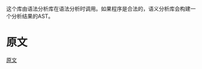 这个库由语法分析库在语法分析时调用。如果程序是合法的，语义分析库会构建一个分析结果的AST。

# 原文
[原文](https://releases.llvm.org/11.0.0/tools/clang/docs/InternalsManual.html#introduction)
